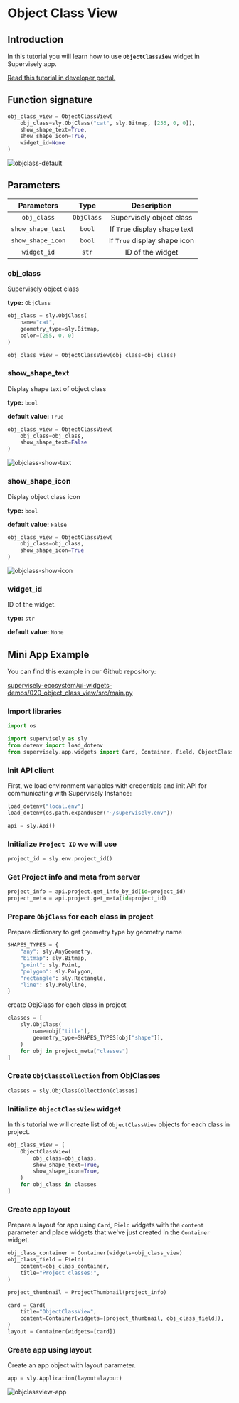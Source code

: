 # Object Class View

## Introduction

In this tutorial you will learn how to use **`ObjectClassView`** widget in Supervisely app.

[Read this tutorial in developer portal.](https://developer.supervise.ly/app-development/apps-with-gui/object-class-view)

## Function signature

```python
obj_class_view = ObjectClassView(
    obj_class=sly.ObjClass("cat", sly.Bitmap, [255, 0, 0]),
    show_shape_text=True,
    show_shape_icon=True,
    widget_id=None
)
```

![objclass-default](https://user-images.githubusercontent.com/79905215/218079475-c5c5c032-8420-4850-b3fc-19dfc19c266a.png)

## Parameters

|    Parameters     |    Type    |         Description          |
| :---------------: | :--------: | :--------------------------: |
|    `obj_class`    | `ObjClass` |   Supervisely object class   |
| `show_shape_text` |   `bool`   | If `True` display shape text |
| `show_shape_icon` |   `bool`   | If `True` display shape icon |
|    `widget_id`    |   `str`    |       ID of the widget       |

### obj_class

Supervisely object class

**type:** `ObjClass`

```python
obj_class = sly.ObjClass(
    name="cat",
    geometry_type=sly.Bitmap,
    color=[255, 0, 0]
)

obj_class_view = ObjectClassView(obj_class=obj_class)
```

### show_shape_text

Display shape text of object class

**type:** `bool`

**default value:** `True`

```python
obj_class_view = ObjectClassView(
    obj_class=obj_class,
    show_shape_text=False
)
```

![objclass-show-text](https://user-images.githubusercontent.com/79905215/218081019-0d0d2ebe-69a8-4e7d-b1ce-e647b005dd7b.png)

### show_shape_icon

Display object class icon

**type:** `bool`

**default value:** `False`

```python
obj_class_view = ObjectClassView(
    obj_class=obj_class,
    show_shape_icon=True
)
```

![objclass-show-icon](https://user-images.githubusercontent.com/79905215/218080581-9344eb4a-3696-4c75-b9ff-8f1ec96722b7.png)

### widget_id

ID of the widget.

**type:** `str`

**default value:** `None`

## Mini App Example

You can find this example in our Github repository:

[supervisely-ecosystem/ui-widgets-demos/020_object_class_view/src/main.py](https://github.com/supervisely-ecosystem/ui-widgets-demos/blob/master/020_object_class_view/src/main.py)

### Import libraries

```python
import os

import supervisely as sly
from dotenv import load_dotenv
from supervisely.app.widgets import Card, Container, Field, ObjectClassView, ProjectThumbnail
```

### Init API client

First, we load environment variables with credentials and init API for communicating with Supervisely Instance:

```python
load_dotenv("local.env")
load_dotenv(os.path.expanduser("~/supervisely.env"))

api = sly.Api()
```

### Initialize `Project ID` we will use

```python
project_id = sly.env.project_id()
```

### Get Project info and meta from server

```python
project_info = api.project.get_info_by_id(id=project_id)
project_meta = api.project.get_meta(id=project_id)
```

### Prepare `ObjClass` for each class in project

Prepare dictionary to get geometry type by geometry name

```python
SHAPES_TYPES = {
    "any": sly.AnyGeometry,
    "bitmap": sly.Bitmap,
    "point": sly.Point,
    "polygon": sly.Polygon,
    "rectangle": sly.Rectangle,
    "line": sly.Polyline,
}
```

create ObjClass for each class in project

```python
classes = [
    sly.ObjClass(
        name=obj["title"],
        geometry_type=SHAPES_TYPES[obj["shape"]],
    )
    for obj in project_meta["classes"]
]
```

### Create `ObjClassCollection` from ObjClasses

```python
classes = sly.ObjClassCollection(classes)
```

### Initialize `ObjectClassView` widget

In this tutorial we will create list of `ObjectClassView` objects for each class in project.

```python
obj_class_view = [
    ObjectClassView(
        obj_class=obj_class,
        show_shape_text=True,
        show_shape_icon=True,
    )
    for obj_class in classes
]
```

### Create app layout

Prepare a layout for app using `Card`, `Field` widgets with the `content` parameter and place widgets that we've just created in the `Container` widget.

```python
obj_class_container = Container(widgets=obj_class_view)
obj_class_field = Field(
    content=obj_class_container,
    title="Project classes:",
)

project_thumbnail = ProjectThumbnail(project_info)

card = Card(
    title="ObjectClassView",
    content=Container(widgets=[project_thumbnail, obj_class_field]),
)
layout = Container(widgets=[card])
```

### Create app using layout

Create an app object with layout parameter.

```python
app = sly.Application(layout=layout)
```

![objclassview-app](https://user-images.githubusercontent.com/79905215/218984921-7bad1e0e-5600-4230-b069-9c457961b49b.png)
